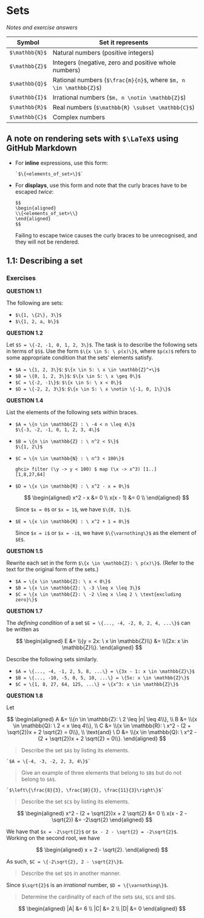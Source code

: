 # Sets

_Notes and exercise answers_

| **Symbol** | **Set it represents** |
| --- | --- |
| `$\mathbb{N}$` | Natural numbers (positive integers) |
| `$\mathbb{Z}$` | Integers (negative, zero and positive whole numbers) |
| `$\mathbb{Q}$` | Rational numbers (`$\frac{m}{n}$`, where `$m, n \in \mathbb{Z}$`) |
| `$\mathbb{I}$` | Irrational numbers (`$m, n \notin \mathbb{Z}$`) |
| `$\mathbb{R}$` | Real numbers (`$\mathbb{R} \subset \mathbb{C}$`) |
| `$\mathbb{C}$` | Complex numbers |

## A note on rendering sets with `$\LaTeX$` using GitHub Markdown

- For **inline** expressions, use this form:
    ```
    `$\{<elements_of_set>\}$`
    ```
- For **displays**, use this form and note that the curly braces have to be escaped _twice_:
    ```
    $$
    \begin{aligned}
    \\{<elements_of_set>\\}
    \end{aligned}
    $$
    ```
  Failing to escape twice causes the curly braces to be unrecognised, and they will not be rendered.

## 1.1: Describing a set

### Exercises

**QUESTION 1.1**

The following are sets:

- `$\{1, \{2\}, 3\}$`
- `$\{1, 2, a, b\}$`

**QUESTION 1.2**

Let `$S = \{-2, -1, 0, 1, 2, 3\}$`. The task is to describe the following sets in terms of `$S$`. Use the form `$\{x \in S: \ p(x)\}$`, where `$p(x)$` refers to some appropriate condition that the sets’ elements satisfy.

- `$A = \{1, 2, 3\}$`: `$\{x \in S: \ x \in \mathbb{Z}^+\}$`
- `$B = \{0, 1, 2, 3\}$`: `$\{x \in S: \ x \geq 0\}$`
- `$C = \{-2, -1\}$`: `$\{x \in S: \ x < 0\}$`
- `$D = \{-2, 2, 3\}$`: `$\{x \in S: \ x \notin \{-1, 0, 1\}\}$`

**QUESTION 1.4**

List the elements of the following sets within braces.

- `$A = \{n \in \mathbb{Z} : \ -4 < n \leq 4\}$`  
    `$\{-3, -2, -1, 0, 1, 2, 3, 4\}$`
- `$B = \{n \in \mathbb{Z} : \ n^2 < 5\}$`  
    `$\{1, 2\}$`
- `$C = \{n \in \mathbb{N} : \ n^3 < 100\}$`  
    ```
    ghci> filter (\y -> y < 100) $ map (\x -> x^3) [1..]
    [1,8,27,64]
    ```
- `$D = \{x \in \mathbb{R} : \ x^2 - x = 0\}$`

    $$
    \begin{aligned}
    x^2 - x &= 0 \\
    x(x - 1) &= 0 \\
    \end{aligned}
    $$

    Since `$x = 0$` or `$x = 1$`, we have `$\{0, 1\}$`.
- `$E = \{x \in \mathbb{R} : \ x^2 + 1 = 0\}$`

    Since `$x = i$` or `$x = -i$`, we have `$\{\varnothing\}$` as the element of `$E$`.

**QUESTION 1.5**

Rewrite each set in the form `$\{x \in \mathbb{Z}: \ p(x)\}$`. (Refer to the text for the original form of the sets.)

- `$A = \{x \in \mathbb{Z}: \ x < 0\}$`
- `$B = \{x \in \mathbb{Z}: \ -3 \leq x \leq 3\}$`
- `$C = \{x \in \mathbb{Z}: \ -2 \leq x \leq 2 \ \text{excluding zero}\}$`

**QUESTION 1.7**

The _defining condition_ of a set `$E = \{..., -4, -2, 0, 2, 4, ...\}$` can be written as

$$
\begin{aligned}
E &= \\{y = 2x: \ x \in \mathbb{Z}\\}
&= \\{2x: x \in \mathbb{Z}\\}.
\end{aligned}
$$

Describe the following sets similarly.

- `$A = \{..., -4, -1, 2, 5, 8, ...\} = \{3x - 1: x \in \mathbb{Z}\}$`
- `$B = \{..., -10, -5, 0, 5, 10, ...\} = \{5x: x \in \mathbb{Z}\}$`
- `$C = \{1, 8, 27, 64, 125, ...\} = \{x^3: x \in \mathbb{Z}\}$`

**QUESTION 1.8**

Let

$$
\begin{aligned}
A &= \\{n \in \mathbb{Z}: \ 2 \leq |n| \leq 4\\}, \\
B &= \\{x \in \mathbb{Q}: \ 2 < x \leq 4\\}, \\
C &= \\{x \in \mathbb{R}: \ x^2 - (2 + \sqrt{2})x + 2 \sqrt{2} = 0\\}, \\
\text{and} \ D &= \\{x \in \mathbb{Q}: \ x^2 - (2 + \sqrt{2})x + 2 \sqrt{2} = 0\\}.
\end{aligned}
$$

> Describe the set `$A$` by listing its elements.

    `$A = \{-4, -3, -2, 2, 3, 4\}$`

> Give an example of three elements that belong to `$B$` but do not belong to `$A$`.

    `$\left\{\frac{8}{3}, \frac{10}{3}, \frac{11}{3}\right\}$`

> Describe the set `$C$` by listing its elements.

$$
\begin{aligned}
x^2 - (2 + \sqrt{2})x + 2 \sqrt{2} &= 0 \\
x(x - 2 - \sqrt{2}) &= -2\sqrt{2}
\end{aligned}
$$

We have that `$x = -2\sqrt{2}$` or `$x - 2 - \sqrt{2} = -2\sqrt{2}$`. Working on the second root, we have

$$
\begin{aligned}
x = 2 - \sqrt{2}.
\end{aligned}
$$

As such, `$C = \{-2\sqrt{2}, 2 - \sqrt{2}\}$`.

> Describe the set `$D$` in another manner.

Since `$\sqrt{2}$` is an _irrational_ number, `$D = \{\varnothing\}$`.

> Determine the cardinality of each of the sets `$A$`, `$C$` and `$D$`.

$$
\begin{aligned}
|A| &= 6 \\
|C| &= 2 \\
|D| &= 0
\end{aligned}
$$

